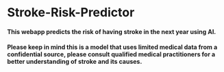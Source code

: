 # Stroke-Risk-Predictor
#### This webapp predicts the risk of having stroke in the next year using AI.
#### Please keep in mind this is a model that uses limited medical data from a confidential source, please consult qualified medical practitioners for a better understanding of stroke and its causes. 
